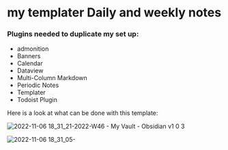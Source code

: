 # my templater Daily and weekly notes<br>

### Plugins needed to duplicate my set up:
- admonition
- Banners
- Calendar
- Dataview
- Multi-Column Markdown
- Periodic Notes
- Templater
- Todoist Plugin


Here is a look at what can be done with this template:

![2022-11-06 18_31_21-2022-W46 - My Vault - Obsidian v1 0 3](https://user-images.githubusercontent.com/117250339/200204424-16c54d60-95e2-4b5b-b410-b9024d590904.png)


![2022-11-06 18_31_05-](https://user-images.githubusercontent.com/117250339/200204425-bf6777f4-c966-43da-831a-584a6a7a7330.png)

